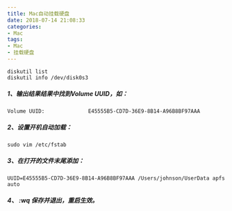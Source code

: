 ```yaml
---
title: Mac自动挂载硬盘
date: 2018-07-14 21:08:33
categories:
- Mac
tags:
- Mac
- 挂载硬盘
---
```



```
diskutil list
diskutil info /dev/disk0s3
```

##### 1、输出结果结果中找到Volume UUID，如：

```
Volume UUID:              E45555B5-CD7D-36E9-8B14-A96B8BF97AAA
```

##### 2、设置开机自动加载：

```
sudo vim /etc/fstab
```

##### 3、在打开的文件末尾添加：

```
UUID=E45555B5-CD7D-36E9-8B14-A96B8BF97AAA /Users/johnson/UserData apfs auto
```
##### 4、 :wq 保存并退出，重启生效。